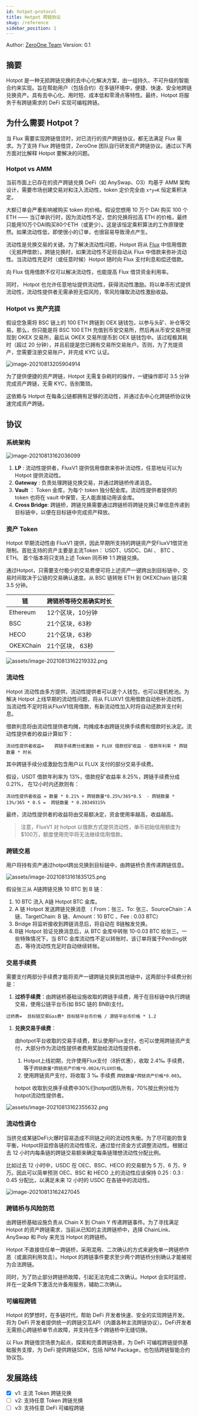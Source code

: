 ```yaml
---
id: hotpot-protocol
title: Hotpot 跨链协议
skug: /reference
sidebar_position: 1
---
```


Author: [ZeroOne Team](https://01.finance/) Version: 0.1

## 摘要

Hotpot 是一种无损跨链兑换的去中心化解决方案，由一组持久、不可升级的智能合约来实现。旨在帮助用户（包括合约）在多链环境中，便捷、快速、安全地跨链兑换资产。具有去中心化、用时短、成本低和零滑点等特性。最终，Hotpot 将服务于有跨链需求的 DeFi 实现可编程跨链。

## 为什么需要 Hotpot？

当 Flux 需要实现跨链借贷时，对已流行的资产跨链协议，都无法满足 Flux 需求。为了支持 Flux 跨链借贷，ZeroOne 团队自行研发资产跨链协议。通过以下两方面对比解释 Hotpot 要解决的问题。

### Hotpot vs AMM

当前市面上已存在的资产跨链兑换 DeFi（如 AnySwap、O3）均基于 AMM 架构设计，需要市场创建交易对和注入流动性，token 定价完全由 `x*y=K`  恒定乘积决定。

大额订单会严重影响被购买 token 的价格。假设您想用 10 万个 DAI 购买 100 个ETH —— 当订单执行时，因为流动性不足，您的兑换将拉高 ETH 的价格，最终只能用10万个DAI购买80个ETH（或更少）。这是该恒定乘积算法的工作原理使然。如果流动性低，即使很小的订单，也很容易导致滑点产生。

流动性是兑换交易的关键。为了解决流动性问题，Hotpot 将从 [Flux](https://flux.01.finance) 中信用借款（无抵押借款）。跨链兑换时，如果流动性不足将自动从 Flux 中借款来弥补流动性。当流动性充足时（或任意时候）Hotpot 随时向 Flux  支付利息和偿还借款。

向 Flux 信用借款不仅可以解决流动性，也能提高 Flux 借贷资金利用率。

同时， Hotpot 也允许任意地址提供流动性，获得流动性激励。将以单币形式提供流动性，流动性提供者无需承担无偿风险，零风险赚取流动性激励收益。

### Hotpot vs 资产充提

假设您急需将 BSC 链上的 100 ETH 跨链到 OEX 链钱包，以参与头矿、补仓等交易。那么，你只能是将 BSC 100 ETH 充值到币安交易所，然后再从币安交易所提现到 OKEX 交易所，最后从 OKEX 交易所提币到 OEX 链钱包中。该过程极其耗时（超过 20 分钟），并且前提是您已拥有交易所交易账户。否则，为了充提资产，您需要注册交易账户，并完成 KYC 认证。

![image-20210813205904914](assets/image-20210813205904914.png)

为了提供便捷的资产跨链，Hotpot 无需复杂耗时的操作，一键操作即可 3.5 分钟完成资产跨链，无需 KYC，告别繁琐。

这依赖与 Hotpot 在每条公链都拥有足够的流动性，并通过去中心化跨链桥协议快速完成资产跨链。

## 协议

### 系统架构

![image-20210813162036099](assets/image-20210813162036099.png)

1. **LP** : 流动性提供者，FluxV1 提供信用借款来弥补流动性，任意地址可以为 Hotpot 提供流动性。
2. **Gateway** : 负责处理跨链兑换交易，并通过跨链桥传递消息。
3. **Vault** ：  Token 金库，为每个 token 独分配金库。流动性提供者提供的 token 也将在 vault 中保管，无人能直接动用该金库。
4. **Cross Bridge**: 跨链桥，跨链兑换需要通过跨链桥将跨链兑换订单信息传递到目标链中，以便在目标链中完成资产释放。



### 资产 Token

Hotpot 早期流动性由 FluxV1 提供，因此早期所支持的跨链资产受FluxV1借贷池限制。首批支持的资产主要是主流Token： USDT、USDC、DAI 、 BTC 、ETH。 首个版本将只支持上述 Token 同币种 1:1 跨链兑换。

通过Hotpot，只需要支付极少的交易费便可将上述资产一键跨出到目标链中，交易时间取决于公链的交易确认速度。从 BSC 链转账 ETH 到 OKEXChain 链只需 3.5 分钟。

| 链        | 跨链桥等待交易确实时长 |
| --------- | ---------------------- |
| Ethereum  | 12个区块，10分钟       |
| BSC       | 21个区块，63秒         |
| HECO      | 21个区块，63秒         |
| OKEXChain | 21个区块， 63秒        |

![assets/image-20210813162219332.png](assets/image-20210813162219332.png)

### 流动性

Hotpot 流动性由多方提供，流动性提供者可以是个人钱包，也可以是机枪池。为解决 Hotpot 上线早期的流动性问题，将从 FLUXV1 信用借款自动弥补流动性，当流动性不足时将从FluxV1信用借款，有新流动性加入时将自动还款并支付利息。

借款利息将由流动性提供者均摊，均摊成本由跨链兑换手续费和借款时长决定。流动性提供者的收益计算如下：

```
流动性提供者收益=    跨链手续费分成激励 + FLUX 借款挖矿收益 - 借款年利率 * 跨链数量 * 时长
```

其中跨链手续分成激励包含用户以 FLUX 支付的部分交易手续费。

假设，USDT 借款年利率为 13%，借款挖矿收益率 8.25%，跨链手续费分成 0.21%， 在12小时内还款则有：

```
流动性提供者收益 = 数量 * 0.21% + 跨链数量*8.25%/365*0.5  - 跨链数量 * 13%/365 * 0.5 =  跨链数量 * 0.20349315%
```

最终，流动性提供者的收益将由交易额决定，资金使用率越高，收益越高。

> 注意，FluxV1 对 hotpot 以借款方式提供流动性，单币初始信用额度为 $100万，额度使用完毕将无法继续信用借款。

### 跨链交易

用户将持有资产通过hotpot跨出兑换到目标链中，由跨链桥负责传递跨链信息。

![assets/image-20210813161835125.png](assets/image-20210813161835125.png)

假设张三从 A链跨链兑换 10 BTC 到 B  链：

1. 10 BTC 流入 A链 Hotpot BTC 金库。
2. A  链 Hotpot 发送跨链兑换消息 （ From：张三、To: 张三、SourceChain：A 链、TargetChain: B 链、Amount：10 BTC 、Fee : 0.03 BTC）
3. Bridge 将监听接收到跨链消息后，将自动在 B链触发兑换。
4. B链 Hotpot 验证兑换消息后，从 BTC 金库中转账 10-0.03 BTC 给张三。一些特殊情况下，当 BTC 金库流动性不足以转账时，该订单将属于Pending状态，等待流动性充足时自动继续转账。

### 交易手续费

需要支付两部分手续费才能将资产一键跨链兑换到其他链中，这两部分手续费分别是：

1. **过桥手续费**：由跨链桥基础设施收取的跨链手续费，用于在目标链中执行跨链交易，使用公链平台币(如 BSC 链的 BNB)支付。

  ```
  过桥费=  目标链交易Gas费* 目标链平台币价格 / 源链平台币价格 * 1.2
  ```


1. **兑换交易手续费**：

   由hotpot平台收取的交易手续费，默认使用Flux支付，也可以使用跨链资产支付，大部分作为流动性提供者费用奖励给流动性提供者。

   1. Hotpot上线初期，允许使用Flux支付（8折优惠），收取 2.4‰ 手续费，等于`跨链数量*跨链资产价格*0.0024/FLUX价格`。
   2. 使用跨链资产支付，将收取 3 ‰ 手续费 `跨链数量*跨链资产价格*0.003`。

    hotpot 收取到兑换手续费中30%归hotpot团队所有，70%按比例分给为hotpot流动性提供者。

![assets/image-20210813162355632.png](assets/image-20210813162355632.png)

### 流动性调仓

当挤兑或某链DeFi火爆时容易造成不同链之间的流动性失衡。为了尽可能的恢复平衡，Hotpot将监控各链的流动性情况，通过垫付资金方式调整流动性。根据过去 12 小时内每条链的跨链交易额来确定每条链理想流动性分配比例。

比如过去 12 小时中，USDC 在 OEC、BSC、HECO 的交易额为 5 万、6 万、9 万。因此可以简单预测 OEC、BSC 和 HECO 上的流动性应该保持 0.25 : 0.3 : 0.45 分配比，以满足未来 12 小时的 USDC 在各链中的流动性。

![image-20210813162427045](assets/image-20210813162427045.png)

### 跨链桥与风险防范

由跨链桥基础设施负责从 Chain X 到 Chain Y 传递跨链事件。为了寻找满足 Hotpot 的资产跨链需求，当前从已知的主流跨链桥中，选择 ChainLink、AnySwap 和 Poly 来充当 Hotpot 的跨链桥。

Hotpot 不直接信任单一跨链桥，采用混用、二次确认的方式来避免单一跨链桥作恶（或漏洞利用攻击）。Hotpot 的跨链事件要求至少两个跨链桥分别确认才能被视为合法跨链。

同时，为了防止部分跨链桥故障，引起无法完成二次确认。Hotpot 会实时监控，并在一定条件下激活允许备用服务，辅助二次确认。

### 可编程跨链

Hotpot 的梦想时，在多链时代，帮助 DeFi 开发者快速、安全的实现跨链开发。将为 DeFi 开发者提供统一的跨链交互API（内置各种主流跨链协议）。DeFi开发者无需担心跨链桥单节点故障，并支持在多个跨链桥中无缝切换。

以 Flux 跨链借贷场景为起点，探索和完善跨链场景，为 DeFi 可编程跨链提供基础服务支撑，为 DeFi 提供跨链SDK，包括 NPM Package，也包括跨链智能合约协议包。

## 发展路线

- [x]  v1: 主流 Token 跨链兑换
- [ ] v2: 支持任意 Token 跨链兑换
- [ ] v3: 支持任意 DeFi 可编程跨链